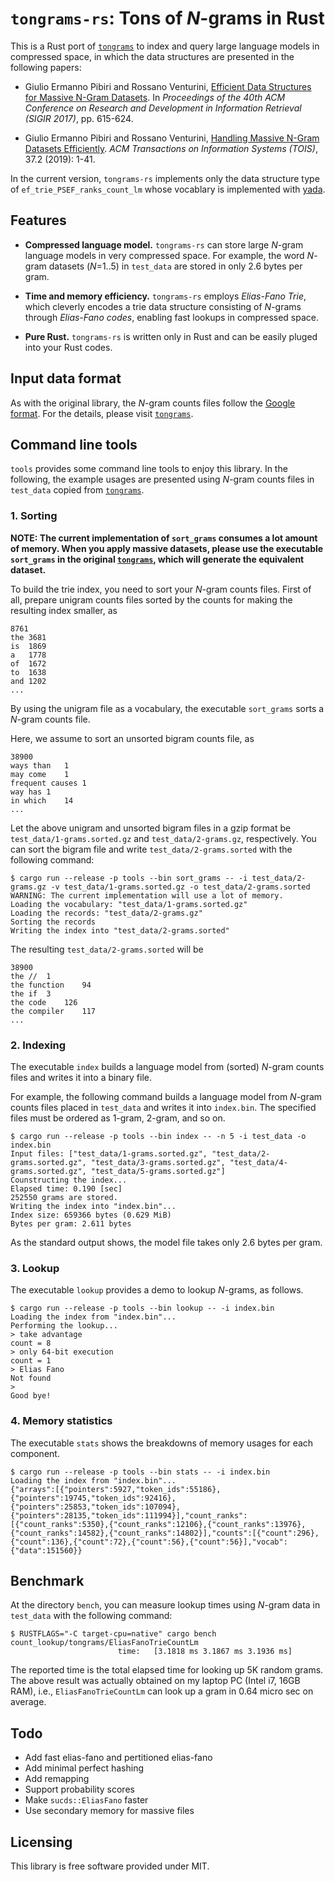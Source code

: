 # `tongrams-rs`: Tons of *N*-grams in Rust

This is a Rust port of [`tongrams`](https://github.com/jermp/tongrams) to index and query large language models in compressed space, in which the data structures are presented in the following papers:

 - Giulio Ermanno Pibiri and Rossano Venturini, [Efficient Data Structures for Massive N-Gram Datasets](https://doi.org/10.1145/3077136.3080798). In *Proceedings of the 40th ACM Conference on Research and Development in Information Retrieval (SIGIR 2017)*, pp. 615-624.
 
 - Giulio Ermanno Pibiri and Rossano Venturini, [Handling Massive N-Gram Datasets Efficiently](https://doi.org/10.1145/3302913). *ACM Transactions on Information Systems (TOIS)*, 37.2 (2019): 1-41.

In the current version, `tongrams-rs` implements only the data structure type of `ef_trie_PSEF_ranks_count_lm` whose vocablary is implemented with [yada](https://github.com/takuyaa/yada).

## Features

 - **Compressed language model.** `tongrams-rs` can store large *N*-gram language models in very compressed space. For example, the word *N*-gram datasets (*N*=1..5) in `test_data` are stored in only 2.6 bytes per gram.
  
 - **Time and memory efficiency.** `tongrams-rs` employs *Elias-Fano Trie*, which cleverly encodes a trie data structure consisting of *N*-grams through *Elias-Fano codes*, enabling fast lookups in compressed space.
  
 - **Pure Rust.** `tongrams-rs` is written only in Rust and can be easily pluged into your Rust codes.

## Input data format

As with the original library, the *N*-gram counts files follow the [Google format](http://storage.googleapis.com/books/ngrams/books/datasetsv2.html).
For the details, please visit [`tongrams`](https://github.com/jermp/tongrams/blob/master/README.md).

## Command line tools

`tools` provides some command line tools to enjoy this library. In the following, the example usages are presented using *N*-gram counts files in `test_data` copied from [`tongrams`](https://github.com/jermp/tongrams).

### 1. Sorting

**NOTE: The current implementation of `sort_grams` consumes a lot amount of memory. When you apply massive datasets, please use the executable `sort_grams` in the original [`tongrams`](https://github.com/jermp/tongrams), which will generate the equivalent dataset.**

To build the trie index, you need to sort your *N*-gram counts files.
First of all, prepare unigram counts files sorted by the counts for making the resulting index smaller, as

```
8761
the	3681
is	1869
a	1778
of	1672
to	1638
and	1202
...
```

By using the unigram file as a vocabulary, the executable `sort_grams` sorts a *N*-gram counts file.

Here, we assume to sort an unsorted bigram counts file, as

```
38900
ways than	1
may come	1
frequent causes	1
way has	1
in which	14
...
```

Let the above unigram and unsorted bigram files in a gzip format be `test_data/1-grams.sorted.gz` and `test_data/2-grams.gz`, respectively.
You can sort the bigram file and write `test_data/2-grams.sorted` with the following command:

```
$ cargo run --release -p tools --bin sort_grams -- -i test_data/2-grams.gz -v test_data/1-grams.sorted.gz -o test_data/2-grams.sorted
WARNING: The current implementation will use a lot of memory.
Loading the vocabulary: "test_data/1-grams.sorted.gz"
Loading the records: "test_data/2-grams.gz"
Sorting the records
Writing the index into "test_data/2-grams.sorted"
```

The resulting `test_data/2-grams.sorted` will be

```
38900
the //	1
the function	94
the if	3
the code	126
the compiler	117
...
```


### 2. Indexing

The executable `index` builds a language model from (sorted) *N*-gram counts files and writes it into a binary file.

For example, the following command builds a language model from *N*-gram counts files placed in `test_data` and writes it into `index.bin`. The specified files must be ordered as 1-gram, 2-gram, and so on.

```
$ cargo run --release -p tools --bin index -- -n 5 -i test_data -o index.bin
Input files: ["test_data/1-grams.sorted.gz", "test_data/2-grams.sorted.gz", "test_data/3-grams.sorted.gz", "test_data/4-grams.sorted.gz", "test_data/5-grams.sorted.gz"]
Counstructing the index...
Elapsed time: 0.190 [sec]
252550 grams are stored.
Writing the index into "index.bin"...
Index size: 659366 bytes (0.629 MiB)
Bytes per gram: 2.611 bytes
```

As the standard output shows, the model file takes only 2.6 bytes per gram.

### 3. Lookup

The executable `lookup` provides a demo to lookup *N*-grams, as follows.

```
$ cargo run --release -p tools --bin lookup -- -i index.bin 
Loading the index from "index.bin"...
Performing the lookup...
> take advantage
count = 8
> only 64-bit execution
count = 1
> Elias Fano
Not found
> 
Good bye!
```

### 4. Memory statistics

The executable `stats` shows the breakdowns of memory usages for each component.

```
$ cargo run --release -p tools --bin stats -- -i index.bin
Loading the index from "index.bin"...
{"arrays":[{"pointers":5927,"token_ids":55186},{"pointers":19745,"token_ids":92416},{"pointers":25853,"token_ids":107094},{"pointers":28135,"token_ids":111994}],"count_ranks":[{"count_ranks":5350},{"count_ranks":12106},{"count_ranks":13976},{"count_ranks":14582},{"count_ranks":14802}],"counts":[{"count":296},{"count":136},{"count":72},{"count":56},{"count":56}],"vocab":{"data":151560}}
```

## Benchmark

At the directory `bench`, you can measure lookup times using *N*-gram data in `test_data` with the following command:

```
$ RUSTFLAGS="-C target-cpu=native" cargo bench
count_lookup/tongrams/EliasFanoTrieCountLm                                                                            
                        time:   [3.1818 ms 3.1867 ms 3.1936 ms]
```

The reported time is the total elapsed time for looking up 5K random grams.
The above result was actually obtained on my laptop PC (Intel i7, 16GB RAM),
i.e., `EliasFanoTrieCountLm` can look up a gram in 0.64 micro sec on average.

## Todo

- Add fast elias-fano and pertitioned elias-fano
- Add minimal perfect hashing
- Add remapping
- Support probability scores
- Make `sucds::EliasFano` faster
- Use secondary memory for massive files

## Licensing

This library is free software provided under MIT.
